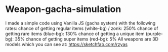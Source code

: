 # Weapon-gacha-simulation
I made a simple code using Vanilla JS (gacha system) with the following rates: chance of getting regular items (white-bg) / zonk: 250% chance of getting rare items (blue-bg): 130% chance of getting a unique item (purple-bg): 35% chance of getting super items (red-bg): 5%  All weapons are 3D models which you can see at: https://sketchfab.com/rzyas
